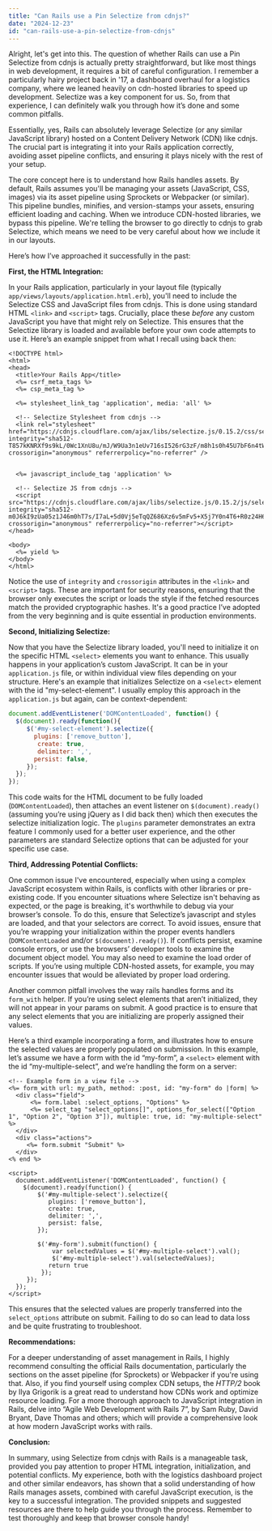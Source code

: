 ```yaml
---
title: "Can Rails use a Pin Selectize from cdnjs?"
date: "2024-12-23"
id: "can-rails-use-a-pin-selectize-from-cdnjs"
---
```


Alright, let's get into this. The question of whether Rails can use a Pin Selectize from cdnjs is actually pretty straightforward, but like most things in web development, it requires a bit of careful configuration. I remember a particularly hairy project back in '17, a dashboard overhaul for a logistics company, where we leaned heavily on cdn-hosted libraries to speed up development. Selectize was a key component for us. So, from that experience, I can definitely walk you through how it’s done and some common pitfalls.

Essentially, yes, Rails can absolutely leverage Selectize (or any similar JavaScript library) hosted on a Content Delivery Network (CDN) like cdnjs. The crucial part is integrating it into your Rails application correctly, avoiding asset pipeline conflicts, and ensuring it plays nicely with the rest of your setup.

The core concept here is to understand how Rails handles assets. By default, Rails assumes you'll be managing your assets (JavaScript, CSS, images) via its asset pipeline using Sprockets or Webpacker (or similar). This pipeline bundles, minifies, and version-stamps your assets, ensuring efficient loading and caching. When we introduce CDN-hosted libraries, we bypass this pipeline. We're telling the browser to go directly to cdnjs to grab Selectize, which means we need to be very careful about how we include it in our layouts.

Here’s how I’ve approached it successfully in the past:

**First, the HTML Integration:**

In your Rails application, particularly in your layout file (typically `app/views/layouts/application.html.erb`), you'll need to include the Selectize CSS and JavaScript files from cdnjs. This is done using standard HTML `<link>` and `<script>` tags. Crucially, place these *before* any custom JavaScript you have that might rely on Selectize. This ensures that the Selectize library is loaded and available before your own code attempts to use it. Here’s an example snippet from what I recall using back then:

```erb
<!DOCTYPE html>
<html>
<head>
  <title>Your Rails App</title>
  <%= csrf_meta_tags %>
  <%= csp_meta_tag %>

  <%= stylesheet_link_tag 'application', media: 'all' %>

  <!-- Selectize Stylesheet from cdnjs -->
  <link rel="stylesheet" href="https://cdnjs.cloudflare.com/ajax/libs/selectize.js/0.15.2/css/selectize.default.min.css" integrity="sha512-T857kKNRXf9s9kL/0Wc1XnU8u/mJ/W9Ua3n1eUv716sI526rG3zF/m8h1s0h45U7bF6n4tWv527bN85Tqg==" crossorigin="anonymous" referrerpolicy="no-referrer" />


  <%= javascript_include_tag 'application' %>

  <!-- Selectize JS from cdnjs -->
  <script src="https://cdnjs.cloudflare.com/ajax/libs/selectize.js/0.15.2/js/selectize.min.js" integrity="sha512-m0J6kI9zUa05z1J46m0hT7s/I7aL+5d0Vj5eTqQZ686Xz6v5mFv5+X5j7Y0n4T6+R0z24H6n3v8+eK9fL0g==" crossorigin="anonymous" referrerpolicy="no-referrer"></script>
</head>

<body>
  <%= yield %>
</body>
</html>
```

Notice the use of `integrity` and `crossorigin` attributes in the `<link>` and `<script>` tags. These are important for security reasons, ensuring that the browser only executes the script or loads the style if the fetched resources match the provided cryptographic hashes. It's a good practice I’ve adopted from the very beginning and is quite essential in production environments.

**Second, Initializing Selectize:**

Now that you have the Selectize library loaded, you'll need to initialize it on the specific HTML `<select>` elements you want to enhance. This usually happens in your application’s custom JavaScript. It can be in your `application.js` file, or within individual view files depending on your structure. Here's an example that initializes Selectize on a `<select>` element with the id "my-select-element". I usually employ this approach in the `application.js` but again, can be context-dependent:

```javascript
document.addEventListener('DOMContentLoaded', function() {
  $(document).ready(function(){
     $('#my-select-element').selectize({
       plugins: ['remove_button'],
        create: true,
        delimiter: ',',
       persist: false,
     });
  });
});
```

This code waits for the HTML document to be fully loaded (`DOMContentLoaded`), then attaches an event listener on `$(document).ready()` (assuming you’re using jQuery as I did back then) which then executes the selectize initialization logic. The `plugins` parameter demonstrates an extra feature I commonly used for a better user experience, and the other parameters are standard Selectize options that can be adjusted for your specific use case.

**Third, Addressing Potential Conflicts:**

One common issue I've encountered, especially when using a complex JavaScript ecosystem within Rails, is conflicts with other libraries or pre-existing code. If you encounter situations where Selectize isn't behaving as expected, or the page is breaking, it's worthwhile to debug via your browser’s console. To do this, ensure that Selectize’s javascript and styles are loaded, and that your selectors are correct. To avoid issues, ensure that you’re wrapping your initialization within the proper events handlers (`DOMContentLoaded` and/or `$(document).ready()`). If conflicts persist, examine console errors, or use the browsers’ developer tools to examine the document object model. You may also need to examine the load order of scripts. If you’re using multiple CDN-hosted assets, for example, you may encounter issues that would be alleviated by proper load ordering.

Another common pitfall involves the way rails handles forms and its `form_with` helper. If you’re using select elements that aren’t initialized, they will not appear in your params on submit. A good practice is to ensure that any select elements that you are initializing are properly assigned their values.

Here’s a third example incorporating a form, and illustrates how to ensure the selected values are properly populated on submission. In this example, let’s assume we have a form with the id “my-form”, a `<select>` element with the id “my-multiple-select”, and we’re handling the form on a server:

```erb
<!-- Example form in a view file -->
<%= form_with url: my_path, method: :post, id: "my-form" do |form| %>
  <div class="field">
      <%= form.label :select_options, "Options" %>
      <%= select_tag "select_options[]", options_for_select(["Option 1", "Option 2", "Option 3"]), multiple: true, id: "my-multiple-select" %>
  </div>
  <div class="actions">
     <%= form.submit "Submit" %>
  </div>
<% end %>

<script>
  document.addEventListener('DOMContentLoaded', function() {
    $(document).ready(function() {
        $('#my-multiple-select').selectize({
           plugins: ['remove_button'],
           create: true,
           delimiter: ',',
           persist: false,
        });

        $('#my-form').submit(function() {
            var selectedValues = $('#my-multiple-select').val();
            $('#my-multiple-select').val(selectedValues);
           return true
         });
     });
  });
</script>
```

This ensures that the selected values are properly transferred into the `select_options` attribute on submit. Failing to do so can lead to data loss and be quite frustrating to troubleshoot.

**Recommendations:**

For a deeper understanding of asset management in Rails, I highly recommend consulting the official Rails documentation, particularly the sections on the asset pipeline (for Sprockets) or Webpacker if you're using that. Also, if you find yourself using complex CDN setups, the *HTTP/2* book by Ilya Grigorik is a great read to understand how CDNs work and optimize resource loading. For a more thorough approach to JavaScript integration in Rails, delve into “Agile Web Development with Rails 7”, by Sam Ruby, David Bryant, Dave Thomas and others; which will provide a comprehensive look at how modern JavaScript works with rails.

**Conclusion:**

In summary, using Selectize from cdnjs with Rails is a manageable task, provided you pay attention to proper HTML integration, initialization, and potential conflicts. My experience, both with the logistics dashboard project and other similar endeavors, has shown that a solid understanding of how Rails manages assets, combined with careful JavaScript execution, is the key to a successful integration. The provided snippets and suggested resources are there to help guide you through the process. Remember to test thoroughly and keep that browser console handy!
